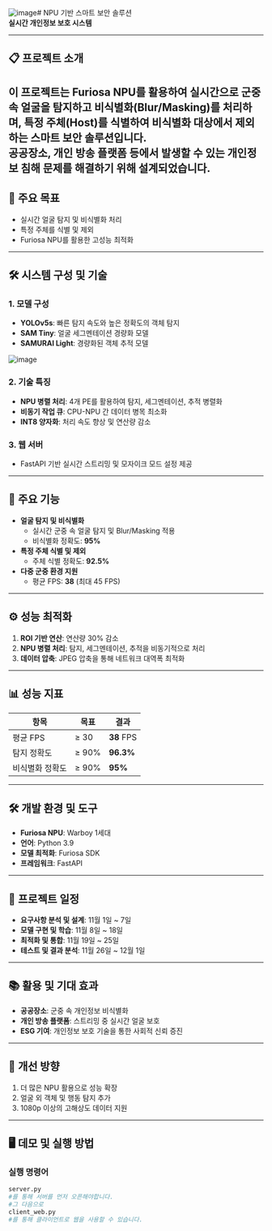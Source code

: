 ![image](https://github.com/user-attachments/assets/e0164d41-68ec-43f9-84fa-e560727c30e1)# NPU 기반 스마트 보안 솔루션  
**실시간 개인정보 보호 시스템**

---

## 📋 프로젝트 소개  
이 프로젝트는 **Furiosa NPU**를 활용하여 실시간으로 군중 속 얼굴을 탐지하고 비식별화(Blur/Masking)를 처리하며, 특정 주체(Host)를 식별하여 비식별화 대상에서 제외하는 스마트 보안 솔루션입니다.  
공공장소, 개인 방송 플랫폼 등에서 발생할 수 있는 개인정보 침해 문제를 해결하기 위해 설계되었습니다.
---

## 🎯 주요 목표  
- 실시간 얼굴 탐지 및 비식별화 처리  
- 특정 주체를 식별 및 제외  
- Furiosa NPU를 활용한 고성능 최적화  

---

## 🛠️ 시스템 구성 및 기술  
### 1. **모델 구성**  
- **YOLOv5s**: 빠른 탐지 속도와 높은 정확도의 객체 탐지  
- **SAM Tiny**: 얼굴 세그멘테이션 경량화 모델  
- **SAMURAI Light**: 경량화된 객체 추적 모델

![image](https://github.com/user-attachments/assets/e7b8c595-5e2f-4829-a55f-0b5a11d69e1f)


### 2. **기술 특징**  
- **NPU 병렬 처리**: 4개 PE를 활용하여 탐지, 세그멘테이션, 추적 병렬화  
- **비동기 작업 큐**: CPU-NPU 간 데이터 병목 최소화  
- **INT8 양자화**: 처리 속도 향상 및 연산량 감소  

### 3. **웹 서버**  
- FastAPI 기반 실시간 스트리밍 및 모자이크 모드 설정 제공  

---

## 🚀 주요 기능  
- **얼굴 탐지 및 비식별화**  
  - 실시간 군중 속 얼굴 탐지 및 Blur/Masking 적용  
  - 비식별화 정확도: **95%**  
- **특정 주체 식별 및 제외**  
  - 주체 식별 정확도: **92.5%**  
- **다중 군중 환경 지원**  
  - 평균 FPS: **38** (최대 45 FPS)  

---

## ⚙️ 성능 최적화  
1. **ROI 기반 연산**: 연산량 30% 감소  
2. **NPU 병렬 처리**: 탐지, 세그멘테이션, 추적을 비동기적으로 처리  
3. **데이터 압축**: JPEG 압축을 통해 네트워크 대역폭 최적화  

---

## 📊 성능 지표  
| 항목            | 목표    | 결과         |
|-----------------|--------|-------------|
| 평균 FPS        | ≥ 30   | **38** FPS  |
| 탐지 정확도     | ≥ 90%  | **96.3%**   |
| 비식별화 정확도 | ≥ 90%  | **95%**     |

---

## 🛠️ 개발 환경 및 도구  
- **Furiosa NPU**: Warboy 1세대  
- **언어**: Python 3.9  
- **모델 최적화**: Furiosa SDK  
- **프레임워크**: FastAPI  

---

## 📅 프로젝트 일정  
- **요구사항 분석 및 설계**: 11월 1일 ~ 7일  
- **모델 구현 및 학습**: 11월 8일 ~ 18일  
- **최적화 및 통합**: 11월 19일 ~ 25일  
- **테스트 및 결과 분석**: 11월 26일 ~ 12월 1일  

---

## 📚 활용 및 기대 효과  
- **공공장소**: 군중 속 개인정보 비식별화  
- **개인 방송 플랫폼**: 스트리밍 중 실시간 얼굴 보호  
- **ESG 기여**: 개인정보 보호 기술을 통한 사회적 신뢰 증진  

---

## 📝 개선 방향  
1. 더 많은 NPU 활용으로 성능 확장  
2. 얼굴 외 객체 및 행동 탐지 추가  
3. 1080p 이상의 고해상도 데이터 지원  

---

## 🖥️ 데모 및 실행 방법  
### 실행 명령어  
```bash
server.py
#를 통해 서버를 먼저 오픈해야합니다.
#그 다음으로
client_web.py
#를 통해 클라이언트로 웹을 사용할 수 있습니다.
